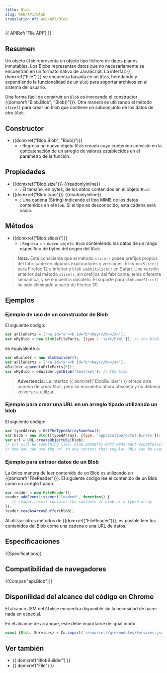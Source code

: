 ```yaml
---
title: Blob
slug: Web/API/Blob
translation_of: Web/API/Blob
---
```


{{ APIRef("File API") }}

## Resumen

Un objeto `Blob` representa un objeto tipo fichero de datos planos inmutables. Los Blobs representan datos que no necesariamente se encuentran en un formato nativo de JavaScript. La interfaz {{ domxref("File") }} se encuentra basada en un `Blob`, heredando y expendiendo la funcionalidad de un `Blob` para soportar archivos en el sistema del usuario.

Una forma fácil de construir un `Blob` es invocando el constructor {{domxref("Blob.Blob", "Blob()")}}. Otra manera es utilizando el método `slice()` para crear un blob que contiene un subconjunto de los datos de otro `Blob`.

## Constructor

- {{domxref("Blob.Blob", "Blob()")}}
  - : Regresa un nuevo objeto `Blob` creado cuyo contenido consiste en la concatenación de un arreglo de valores establecidos en el parámetro de la función.

## Propiedades

- {{domxref("Blob.size")}} {{readonlyinline}}
  - : El tamaño, en bytes, de los datos contenidos en el objeto `Blob`
- {{domxref("Blob.type")}} {{readonlyinline}}
  - : Una cadena (String) indicando el tipo MIME de los datos contenidos en el `Blob`. Si el tipo es desconocido, esta cadena será vacía.

## Métodos

- {{domxref("Blob.slice()")}}
  - : `Regresa un nuevo objeto Blob` conteniendo los datos de un rango específico de bytes del origen del `Blob`.

> **Nota:** Esté consciente que el método `slice()` posee prefijos propios del fabricante en algunos exploradores y versiones: `blob.mozSlice()` para Firefox 12 e inferior y `blob.webkitSlice()` en Safari. Una versión anterior del método `slice()`, sin prefijos del fabricante, tenía diferente semántica, y se encuentra obsoleto. El soporte para `blob.mozSlice()` ha sido eliminado a partir de Firefox 30.

## Ejemplos

### Ejemplo de uso de un constructor de Blob

El siguiente código:

```js
var aFileParts = ['<a id="a"><b id="b">hey!</b></a>'];
var oMyBlob = new Blob(aFileParts, {type : 'text/html'}); // the blob
```

es equivalente a:

```js
var oBuilder = new BlobBuilder();
var aFileParts = ['<a id="a"><b id="b">hey!</b></a>'];
oBuilder.append(aFileParts[0]);
var oMyBlob = oBuilder.getBlob('text/xml'); // the blob
```

> **Advertencia:** La interfaz {{ domxref("BlobBuilder") }} ofrece otra manera de crear `Blob`, pero se encuentra ahora obsoleta y no debería volverse a utilizar.

### Ejemplo para crear una URL en un arreglo tipado utilizando un blob

El siguiente código:

```js
var typedArray = GetTheTypedArraySomehow();
var blob = new Blob([typedArray], {type: 'application/octet-binary'}); // pass a useful mime type here
var url = URL.createObjectURL(blob);
// url will be something like: blob:d3958f5c-0777-0845-9dcf-2cb28783acaf
// now you can use the url in any context that regular URLs can be used in, for example img.src, etc.
```

### Ejemplo para extraer datos de un Blob

La única manera de leer contenido de un Blob es utilizando un {{domxref("FileReader")}}. El siguiente código lee el contenido de un Blob como un arreglo tipado.

```js
var reader = new FileReader();
reader.addEventListener("loadend", function() {
   // reader.result contains the contents of blob as a typed array
});
reader.readAsArrayBuffer(blob);
```

Al utilizar otros métodos de {{domxref("FileReader")}}, es posible leer los contenidos del Blob como una cadena o una URL de datos.

## Especificaciones

{{Specifications}}

## Compatibilidad de navegadores

{{Compat("api.Blob")}}

## Disponilidad del alcance del código en Chrome

El alcance JSM del `Blob`se encuentra disponible sin la necesidad de hacer nada en especial.

En el alcance de arranque, este debe importarse de igual modo:

```js
const {Blob, Services} = Cu.import('resource://gre/modules/Services.jsm', {});
```

## Ver también

- {{ domxref("BlobBuilder") }}
- {{ domxref("File") }}
